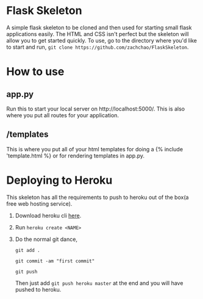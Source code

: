 # Flask Skeleton
A simple flask skeleton to be cloned and then used for starting small flask applications easily. The HTML and CSS isn't perfect but the skeleton will allow you to get started quickly. To use, go to the directory where you'd like to start and run, `git clone https://github.com/zachchao/FlaskSkeleton`.

# How to use
## app.py
Run this to start your local server on http://localhost:5000/. This is also where you put all routes for your application.

## /templates
This is where you put all of your html templates for doing a {% include 'template.html %} or for rendering templates in app.py.

# Deploying to Heroku
This skeleton has all the requirements to push to heroku out of the box(a free web hosting service).
1. Download heroku cli [here](https://devcenter.heroku.com/articles/git).
2. Run `heroku create <NAME>`
3. Do the normal git dance, 

	`git add .`

	`git commit -am "first commit"`

	`git push`

	Then just add `git push heroku master` at the end and you will have pushed to heroku.